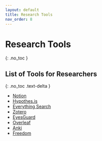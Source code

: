 ```yaml
---
layout: default
title: Research Tools
nav_order: 8
---
```


# Research Tools
{: .no_toc }



## List of Tools for Researchers
{: .no_toc .text-delta }

- [Notion](https://www.notion.so/)
- [Hypothes.is](https://hypothes.is/)
- [Everything Search](https://www.voidtools.com/)
- [Zotero](https://www.zotero.org/)
- [EyesGuard](https://github.com/avestura/EyesGuard)
- [Overleaf](https://www.overleaf.com/)
- [Anki](https://apps.ankiweb.net/)
- [Freedom](https://freedom.to/)